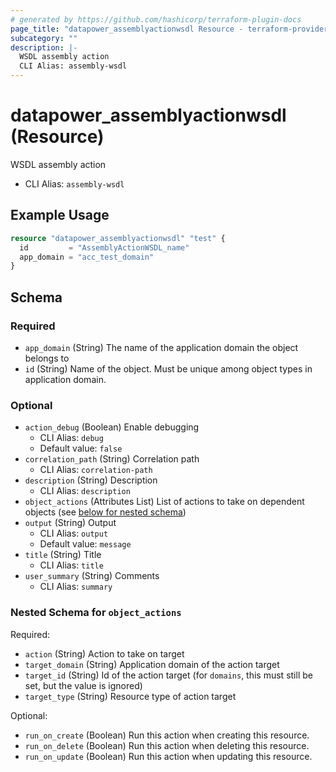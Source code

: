 ```yaml
---
# generated by https://github.com/hashicorp/terraform-plugin-docs
page_title: "datapower_assemblyactionwsdl Resource - terraform-provider-datapower"
subcategory: ""
description: |-
  WSDL assembly action
  CLI Alias: assembly-wsdl
---
```


# datapower_assemblyactionwsdl (Resource)

WSDL assembly action
  - CLI Alias: `assembly-wsdl`

## Example Usage

```terraform
resource "datapower_assemblyactionwsdl" "test" {
  id         = "AssemblyActionWSDL_name"
  app_domain = "acc_test_domain"
}
```

<!-- schema generated by tfplugindocs -->
## Schema

### Required

- `app_domain` (String) The name of the application domain the object belongs to
- `id` (String) Name of the object. Must be unique among object types in application domain.

### Optional

- `action_debug` (Boolean) Enable debugging
  - CLI Alias: `debug`
  - Default value: `false`
- `correlation_path` (String) Correlation path
  - CLI Alias: `correlation-path`
- `description` (String) Description
  - CLI Alias: `description`
- `object_actions` (Attributes List) List of actions to take on dependent objects (see [below for nested schema](#nestedatt--object_actions))
- `output` (String) Output
  - CLI Alias: `output`
  - Default value: `message`
- `title` (String) Title
  - CLI Alias: `title`
- `user_summary` (String) Comments
  - CLI Alias: `summary`

<a id="nestedatt--object_actions"></a>
### Nested Schema for `object_actions`

Required:

- `action` (String) Action to take on target
- `target_domain` (String) Application domain of the action target
- `target_id` (String) Id of the action target (for `domains`, this must still be set, but the value is ignored)
- `target_type` (String) Resource type of action target

Optional:

- `run_on_create` (Boolean) Run this action when creating this resource.
- `run_on_delete` (Boolean) Run this action when deleting this resource.
- `run_on_update` (Boolean) Run this action when updating this resource.
